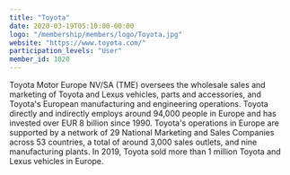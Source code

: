 ```yaml
---
title: "Toyota"
date: 2020-03-19T05:10:00-00:00
logo: "/membership/members/logo/Toyota.jpg"
website: "https://www.toyota.com/"
participation_levels: "User"
member_id: 1020
---
```


Toyota Motor Europe NV/SA (TME) oversees the wholesale sales and marketing of Toyota and Lexus vehicles, parts and accessories, and Toyota's European manufacturing and engineering operations. Toyota directly and indirectly employs around 94,000 people in Europe and has invested over EUR 8 billion since 1990. Toyota's operations in Europe are supported by a network of 29 National Marketing and Sales Companies across 53 countries, a total of around 3,000 sales outlets, and nine manufacturing plants. In 2019, Toyota sold more than 1 million Toyota and Lexus vehicles in Europe.

